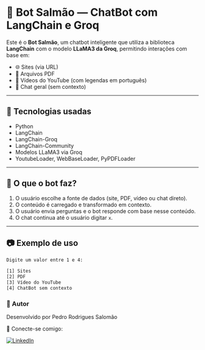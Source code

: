 # 🤖 Bot Salmão — ChatBot com LangChain e Groq

Este é o **Bot Salmão**, um chatbot inteligente que utiliza a biblioteca **LangChain** com o modelo **LLaMA3 da Groq**, permitindo interações com base em:

- 🌐 Sites (via URL)
- 📄 Arquivos PDF
- 🎥 Vídeos do YouTube (com legendas em português)
- 💬 Chat geral (sem contexto)

---

## 🚀 Tecnologias usadas

- Python
- LangChain
- LangChain-Groq
- LangChain-Community
- Modelos LLaMA3 via Groq
- YoutubeLoader, WebBaseLoader, PyPDFLoader

---

## 🧠 O que o bot faz?

1. O usuário escolhe a fonte de dados (site, PDF, vídeo ou chat direto).
2. O conteúdo é carregado e transformado em contexto.
3. O usuário envia perguntas e o bot responde com base nesse conteúdo.
4. O chat continua até o usuário digitar `x`.

---

## 📷 Exemplo de uso

```bash
Digite um valor entre 1 e 4:

[1] Sites  
[2] PDF  
[3] Vídeo do YouTube  
[4] ChatBot sem contexto
````
### 👤 Autor
Desenvolvido por Pedro Rodrigues Salomão

🤝 Conecte-se comigo:

[![LinkedIn](https://img.shields.io/badge/LinkedIn--Pedro%20Salomão-blue?style=for-the-badge&logo=linkedin)](https://www.linkedin.com/in/pedro-rodrigues-salom%C3%A3o-55a0ab310/)

